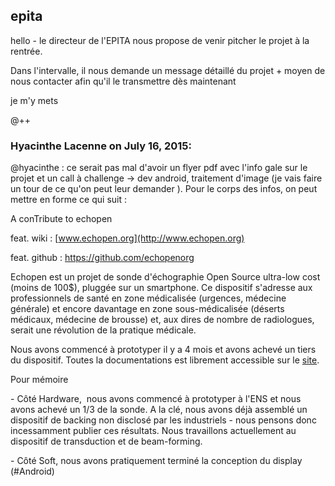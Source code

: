 ## epita



hello - le directeur de l'EPITA nous propose de venir pitcher le projet à la
rentrée.  
  
Dans l'intervalle, il nous demande un message détaillé du projet + moyen de
nous contacter afin qu'il le transmettre dès maintenant  
  
je m'y mets  
  
@++



### **Hyacinthe Lacenne** on July 16, 2015:



@hyacinthe : ce serait pas mal d'avoir un flyer pdf avec l'info gale sur le
projet et un call à challenge -&gt; dev android, traitement d'image (je vais
faire un tour de ce qu'on peut leur demander ). Pour le corps des infos, on
peut mettre en forme ce qui suit :  
  
A conTribute to echopen  
  

feat. wiki : [www.echopen.org](http://www.echopen.org)

feat. github : <https://github.com/echopenorg>

  

Echopen est un projet de sonde d'échographie Open Source ultra-low cost (moins
de 100$), pluggée sur un smartphone. Ce dispositif s'adresse aux
professionnels de santé en zone médicalisée (urgences, médecine générale) et
encore davantage en zone sous-médicalisée (déserts médicaux, médecine de
brousse) et, aux dires de nombre de radiologues, serait une révolution de la
pratique médicale.

  

Nous avons commencé à prototyper il y a 4 mois et avons achevé un tiers du
dispositif. Toutes la documentations est librement accessible sur le
[site](http://www.echopen.org/).

  

Pour mémoire

  

\- Côté Hardware,  nous avons commencé à prototyper à l'ENS et nous avons
achevé un 1/3 de la sonde. A la clé, nous avons déjà assemblé un dispositif de
backing non disclosé par les industriels - nous pensons donc incessamment
publier ces résultats. Nous travaillons actuellement au dispositif de
transduction et de beam-forming.

  

\- Côté Soft, nous avons pratiquement terminé la conception du display
(#Android)

  



